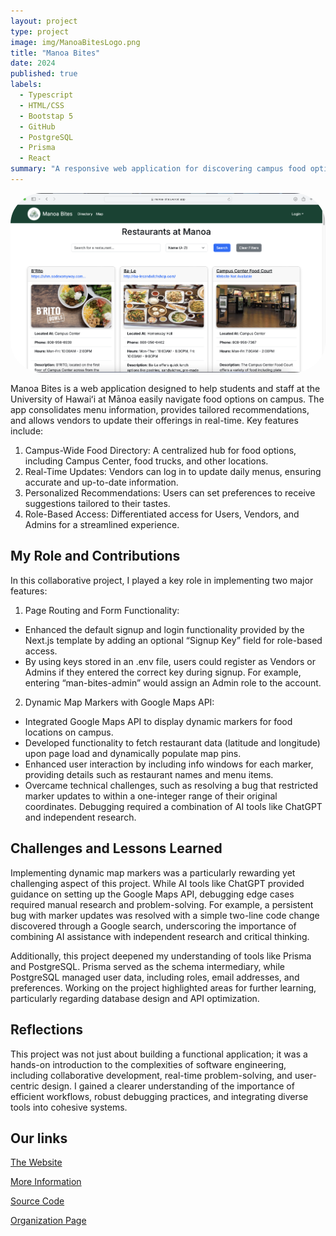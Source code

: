 ```yaml
---
layout: project
type: project
image: img/ManoaBitesLogo.png
title: "Manoa Bites"
date: 2024
published: true
labels:
  - Typescript
  - HTML/CSS
  - Bootstap 5
  - GitHub
  - PostgreSQL
  - Prisma
  - React
summary: "A responsive web application for discovering campus food options, featuring role-based access, dynamic map markers, and real-time menu updates."
---
```

<img class="img-fluid" style="border-radius: 50px;" src="../img/manoabitesHOMEPAGE.png">

Manoa Bites is a web application designed to help students and staff at the University of Hawaiʻi at Mānoa easily navigate food options on campus. The app consolidates menu information, provides tailored recommendations, and allows vendors to update their offerings in real-time. Key features include:

1. Campus-Wide Food Directory: A centralized hub for food options, including Campus Center, food trucks, and other locations.
2. Real-Time Updates: Vendors can log in to update daily menus, ensuring accurate and up-to-date information.
3. Personalized Recommendations: Users can set preferences to receive suggestions tailored to their tastes.
4. Role-Based Access: Differentiated access for Users, Vendors, and Admins for a streamlined experience.

## My Role and Contributions
In this collaborative project, I played a key role in implementing two major features:

1. Page Routing and Form Functionality:
  - Enhanced the default signup and login functionality provided by the Next.js template by adding an optional “Signup Key” field for role-based access.
  - By using keys stored in an .env file, users could register as Vendors or Admins if they entered the correct key during signup. For example, entering “man-bites-admin” would assign an Admin role to the account.

2. Dynamic Map Markers with Google Maps API:
  - Integrated Google Maps API to display dynamic markers for food locations on campus.
  - Developed functionality to fetch restaurant data (latitude and longitude) upon page load and dynamically populate map pins.
  - Enhanced user interaction by including info windows for each marker, providing details such as restaurant names and menu items.
  - Overcame technical challenges, such as resolving a bug that restricted marker updates to within a one-integer range of their original coordinates. Debugging required a combination of AI tools like ChatGPT and independent research.

## Challenges and Lessons Learned
Implementing dynamic map markers was a particularly rewarding yet challenging aspect of this project. While AI tools like ChatGPT provided guidance on setting up the Google Maps API, debugging edge cases required manual research and problem-solving. For example, a persistent bug with marker updates was resolved with a simple two-line code change discovered through a Google search, underscoring the importance of combining AI assistance with independent research and critical thinking.

Additionally, this project deepened my understanding of tools like Prisma and PostgreSQL. Prisma served as the schema intermediary, while PostgreSQL managed user data, including roles, email addresses, and preferences. Working on the project highlighted areas for further learning, particularly regarding database design and API optimization.

## Reflections
This project was not just about building a functional application; it was a hands-on introduction to the complexities of software engineering, including collaborative development, real-time problem-solving, and user-centric design. I gained a clearer understanding of the importance of efficient workflows, robust debugging practices, and integrating diverse tools into cohesive systems.

## Our links

<a href= "https://manoa-bites.vercel.app">The Website</a>

<a href= "https://manoa-bites.github.io">More Information</a>

<a href= "https://github.com/manoa-bites/manoa-bites">Source Code</a>

<a href= "https://github.com/manoa-bites">Organization Page</a>
